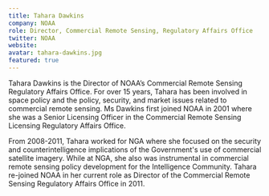 ```yaml
---
title: Tahara Dawkins
company: NOAA
role: Director, Commercial Remote Sensing, Regulatory Affairs Office
twitter: NOAA
website: 
avatar: tahara-dawkins.jpg
featured: true
---
```

Tahara Dawkins is the Director of NOAA’s Commercial Remote Sensing Regulatory Affairs Office. For over 15 years, Tahara has been involved in space policy and the policy, security, and market issues related to commercial remote sensing. Ms Dawkins first joined NOAA in 2001 where she was a Senior Licensing Officer in the Commercial Remote Sensing Licensing Regulatory Affairs Office. 

From 2008-2011, Tahara worked for NGA where she focused on the security and counterintelligence implications of the Government's use of commercial satellite imagery. While at NGA, she also was instrumental in commercial remote sensing policy development for the Intelligence Community. Tahara re-joined NOAA in her current role as Director of the Commercial Remote Sensing Regulatory Affairs Office in 2011.

